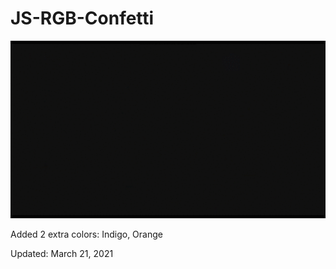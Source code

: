 # JS-RGB-Confetti
<img src="rgb-confetti.gif">
<p>Added 2 extra colors: Indigo, Orange</p>
<p>Updated: March 21, 2021</p>
